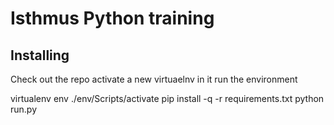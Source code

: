 # Isthmus Python training

## Installing

Check out the repo
activate a new virtuaelnv in it
run the environment

virtualenv env
./env/Scripts/activate
pip install -q -r requirements.txt
python run.py
